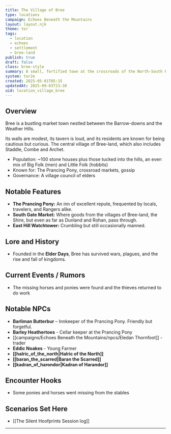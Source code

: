 ```yaml
---
title: The Village of Bree
type: locations
campaign: Echoes Beneath the Mountains
layout: layout.njk
theme: tor
tags:
  - location
  - echoes
  - settlement
  - bree-land
publish: true
draft: false
class: bree-style
summary: A small, fortified town at the crossroads of the North-South Road and the Greenway, Bree is a hub of rustic humanity—and occasional intrigue.
system: tor2e
created: 2025-05-01T05:15
updatedAt: 2025-09-03T23:30
uid: location_village_bree
---
```


## Overview

<p class="dropclass">Bree is a bustling market town nestled between the Barrow-downs and the Weather Hills.</p> Its walls are modest, its tavern is loud, and its residents are known for being cautious but curious. The central village of Bree-land, which also includes Staddle, Combe and Archet.

- Population: ~100 stone houses plus those tucked into the hills, an even mix of Big Folk (men) and Little Folk (hobbits)
- Known for: The Prancing Pony, crossroad markets, gossip
- Governance: A village council of elders

## Notable Features

- **The Prancing Pony:** An inn of excellent repute, frequented by locals, travelers, and Rangers alike.
- **South Gate Market:** Where goods from the villages of Bree-land, the Shire, but even as far as Dunland and Rohan, pass through.
- **East Hill Watchtower:** Crumbling but still occasionally manned.

## Lore and History

- Founded in the **Elder Days**, Bree has survived wars, plagues, and the rise and fall of kingdoms.

## Current Events / Rumors

- The missing horses and ponies were found and the thieves returned to do work

## Notable NPCs

- **Barliman Butterbur** – Innkeeper of the Prancing Pony. Friendly but forgetful.
- **Barley Heathertoes** - Cellar keeper at the Prancing Pony
- [[campaigns/Echoes Beneath the Mountains/npcs/Eledan Thornfoot]] - trader
- **Eddic Noakes** - Young Farmer
- **[[halric_of_the_north|Halric of the North]]**
- **[[baran_the_scarred|Baran the Scarred]]**
- **[[kadran_of_harondor|Kadran of Harandor]]**

## Encounter Hooks

- Some ponies and horses went missing from the stables

## Scenarios Set Here
- [[The Silent Hoofprints Session log]]

---